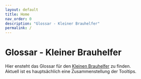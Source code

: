 ```yaml
---
layout: default
title: Home
nav_order: 0
description: "Glossar - Kleiner Brauhelfer"
permalink: /
---
```


# Glossar - Kleiner Brauhelfer
Hier ensteht das Glossar für den [Kleinen Brauhelfer](https://github.com/kleiner-brauhelfer/kleiner-brauhelfer-2) zu finden.  
Aktuell ist es hauptsächlich eine Zusammenstellung der Tooltips.